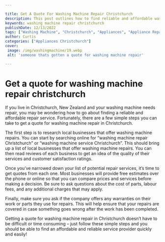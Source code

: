 ```yaml
---

title: Get A Quote For Washing Machine Repair Christchurch
description: This post outlines how to find reliable and affordable washing machine repairs in Christchurch, NZ, so read on to learn how you can get a quote for service today!
keywords: washing machine repair christchurch
publishDate: 12/13/2022
tags: ["Washing Machine", "Christchurch", "Appliances", "Appliance Repair"]
author: Curtis
categories: ["Appliances Christchurch"]
cover: 
 image: /img/washingmachine/19.webp
 alt: 'someone thats gotten a quote for washing machine repair'

---
```


# Get a quote for washing machine repair christchurch

If you live in Christchurch, New Zealand and your washing machine needs repair, you may be wondering how to go about finding a reliable and affordable repair service. Fortunately, there are a few simple steps you can take to get a quote for washing machine repair in Christchurch. 

The first step is to research local businesses that offer washing machine repairs. You can start by searching online for “washing machine repair Christchurch” or “washing machine service Christchurch”. This should bring up a list of local businesses that offer washing machine repairs. You can then read reviews of each business to get an idea of the quality of their services and customer satisfaction ratings. 

Once you’ve narrowed down your list of potential repair services, it’s time to get quotes from each one. Most businesses will provide free estimates over the phone or online so that you can compare prices and services before making a decision. Be sure to ask questions about the cost of parts, labour fees, and any additional charges that may apply. 

Finally, make sure you ask if the company offers any warranties on their work or parts they use for repairs. This will help ensure that your repairs are covered in case something goes wrong after the work has been completed. 

Getting a quote for washing machine repair in Christchurch doesn’t have to be difficult or time consuming – just follow these simple steps and you should be able to find an affordable and reliable service provider quickly and easily!